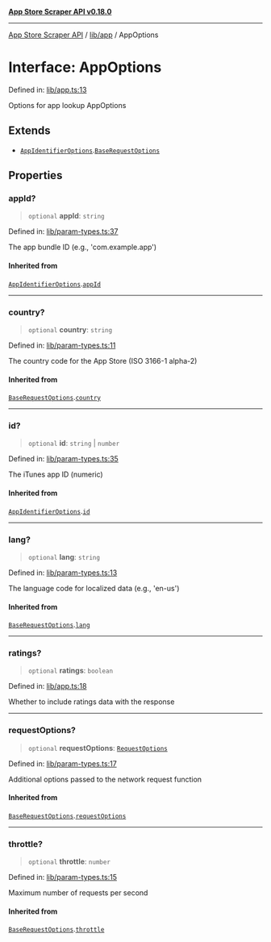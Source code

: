 [**App Store Scraper API v0.18.0**](../../../README.md)

***

[App Store Scraper API](../../../modules.md) / [lib/app](../README.md) / AppOptions

# Interface: AppOptions

Defined in: [lib/app.ts:13](https://github.com/facundoolano/app-store-scraper/blob/113d925388ad33c5af9077ca637c241f2bf7e574/lib/app.ts#L13)

Options for app lookup
 AppOptions

## Extends

- [`AppIdentifierOptions`](../../param-types/interfaces/AppIdentifierOptions.md).[`BaseRequestOptions`](../../param-types/interfaces/BaseRequestOptions.md)

## Properties

### appId?

> `optional` **appId**: `string`

Defined in: [lib/param-types.ts:37](https://github.com/facundoolano/app-store-scraper/blob/113d925388ad33c5af9077ca637c241f2bf7e574/lib/param-types.ts#L37)

The app bundle ID (e.g., 'com.example.app')

#### Inherited from

[`AppIdentifierOptions`](../../param-types/interfaces/AppIdentifierOptions.md).[`appId`](../../param-types/interfaces/AppIdentifierOptions.md#appid)

***

### country?

> `optional` **country**: `string`

Defined in: [lib/param-types.ts:11](https://github.com/facundoolano/app-store-scraper/blob/113d925388ad33c5af9077ca637c241f2bf7e574/lib/param-types.ts#L11)

The country code for the App Store (ISO 3166-1 alpha-2)

#### Inherited from

[`BaseRequestOptions`](../../param-types/interfaces/BaseRequestOptions.md).[`country`](../../param-types/interfaces/BaseRequestOptions.md#country)

***

### id?

> `optional` **id**: `string` \| `number`

Defined in: [lib/param-types.ts:35](https://github.com/facundoolano/app-store-scraper/blob/113d925388ad33c5af9077ca637c241f2bf7e574/lib/param-types.ts#L35)

The iTunes app ID (numeric)

#### Inherited from

[`AppIdentifierOptions`](../../param-types/interfaces/AppIdentifierOptions.md).[`id`](../../param-types/interfaces/AppIdentifierOptions.md#id)

***

### lang?

> `optional` **lang**: `string`

Defined in: [lib/param-types.ts:13](https://github.com/facundoolano/app-store-scraper/blob/113d925388ad33c5af9077ca637c241f2bf7e574/lib/param-types.ts#L13)

The language code for localized data (e.g., 'en-us')

#### Inherited from

[`BaseRequestOptions`](../../param-types/interfaces/BaseRequestOptions.md).[`lang`](../../param-types/interfaces/BaseRequestOptions.md#lang)

***

### ratings?

> `optional` **ratings**: `boolean`

Defined in: [lib/app.ts:18](https://github.com/facundoolano/app-store-scraper/blob/113d925388ad33c5af9077ca637c241f2bf7e574/lib/app.ts#L18)

Whether to include ratings data with the response

***

### requestOptions?

> `optional` **requestOptions**: [`RequestOptions`](../../utils/http-client/interfaces/RequestOptions.md)

Defined in: [lib/param-types.ts:17](https://github.com/facundoolano/app-store-scraper/blob/113d925388ad33c5af9077ca637c241f2bf7e574/lib/param-types.ts#L17)

Additional options passed to the network request function

#### Inherited from

[`BaseRequestOptions`](../../param-types/interfaces/BaseRequestOptions.md).[`requestOptions`](../../param-types/interfaces/BaseRequestOptions.md#requestoptions)

***

### throttle?

> `optional` **throttle**: `number`

Defined in: [lib/param-types.ts:15](https://github.com/facundoolano/app-store-scraper/blob/113d925388ad33c5af9077ca637c241f2bf7e574/lib/param-types.ts#L15)

Maximum number of requests per second

#### Inherited from

[`BaseRequestOptions`](../../param-types/interfaces/BaseRequestOptions.md).[`throttle`](../../param-types/interfaces/BaseRequestOptions.md#throttle)
